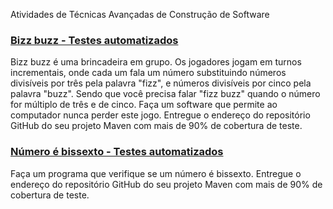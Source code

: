 Atividades de Técnicas Avançadas de Construção de Software

### [Bizz buzz - Testes automatizados](https://github.com/FerreiraRaphael/ufg-TACS-2017-2/pull/1)

Bizz buzz é uma brincadeira em grupo. Os jogadores jogam em turnos incrementais, onde cada um fala um número substituindo números divisíveis por três pela palavra "fizz", e números divisíveis por cinco pela palavra "buzz". Sendo que você precisa falar "fizz buzz" quando o número for múltiplo de três e de cinco. Faça um software que permite ao computador nunca perder este jogo.
Entregue o endereço do repositório GitHub do seu projeto Maven com mais de 90% de cobertura de teste.

### [Número é bissexto - Testes automatizados](https://github.com/FerreiraRaphael/ufg-TACS-2017-2/pull/2)

Faça um programa que verifique se um número é bissexto.
Entregue o endereço do repositório GitHub do seu projeto Maven com mais de 90% de cobertura de teste.
